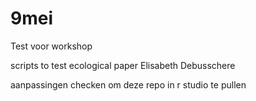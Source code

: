 # 9mei
Test voor workshop

scripts to test ecological paper
Elisabeth Debusschere 

aanpassingen checken om deze repo in r studio te pullen
